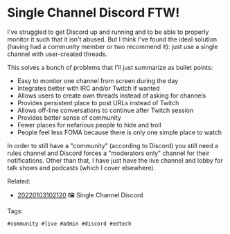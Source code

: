 # Single Channel Discord FTW!

I've struggled to get Discord up and running and to be able to properly
monitor it such that it isn't abused. But I think I've found the ideal
solution (having had a community member or two recommend it): just use a
single channel with user-created threads.

This solves a bunch of problems that I'll just summarize as bullet
points:

* Easy to monitor one channel from screen during the day
* Integrates better with IRC and/or Twitch if wanted
* Allows users to create own threads instead of asking for channels
* Provides persistent place to post URLs instead of Twitch
* Allows off-line conversations to continue after Twitch session
* Provides better sense of community
* Fewer places for nefarious people to hide and troll
* People feel less FOMA because there is only one simple place to watch

In order to still have a "community" (according to Discord) you still
need a rules channel and Discord forces a "moderators only" channel for
their notifications. Other than that, I have just have the live channel
and lobby for talk shows and podcasts (which I cover elsewhere).

Related:

* [20220103102120](/20220103102120/) 🖼️  Single Channel Discord

Tags:

    #community #live #admin #discord #edtech
